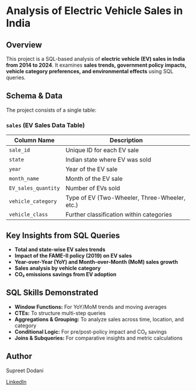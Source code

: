# Analysis of Electric Vehicle Sales in India

## Overview  
This project is a SQL-based analysis of **electric vehicle (EV) sales in India from 2014 to 2024**. It examines **sales trends, government policy impacts, vehicle category preferences, and environmental effects** using SQL queries.

## Schema & Data  
The project consists of a single table:

### `sales` (EV Sales Data Table)  
| Column Name        | Description                                       |
|--------------------|---------------------------------------------------|
| `sale_id`         | Unique ID for each EV sale                        |
| `state`           | Indian state where EV was sold                    |
| `year`            | Year of the EV sale                               |
| `month_name`      | Month of the EV sale                              |
| `EV_sales_quantity` | Number of EVs sold                             |
| `vehicle_category` | Type of EV (Two-Wheeler, Three-Wheeler, etc.)     |
| `vehicle_class`   | Further classification within categories          |

## Key Insights from SQL Queries  

- **Total and state-wise EV sales trends**  
- **Impact of the FAME-II policy (2019) on EV sales**  
- **Year-over-Year (YoY) and Month-over-Month (MoM) sales growth**  
- **Sales analysis by vehicle category**  
- **CO₂ emissions savings from EV adoption**

## SQL Skills Demonstrated

- **Window Functions:** For YoY/MoM trends and moving averages  
- **CTEs:** To structure multi-step queries  
- **Aggregations & Grouping:** To analyze sales across time, location, and category  
- **Conditional Logic:** For pre/post-policy impact and CO₂ savings  
- **Joins & Subqueries:** For comparative insights and metric calculations

## Author  
Supreet Dodani

[LinkedIn](https://www.linkedin.com/in/supreet-dodani-3a3371246/)

